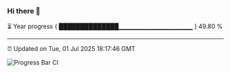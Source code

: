 ### Hi there 👋

⏳ Year progress { ██████████████▁▁▁▁▁▁▁▁▁▁▁▁▁▁▁▁ } 49.80 %

---

⏰ Updated on Tue, 01 Jul 2025 18:17:46 GMT

![Progress Bar CI](https://github.com/code-lakshay/GitHub-Actions-Demo/workflows/Progress%20Bar%20CI/badge.svg)
